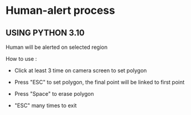 # Human-alert process
## USING PYTHON 3.10
Human will be alerted on selected region

How to use :

- Click at least 3 time on camera screen to set polygon

- Press "ESC" to set polygon, the final point will be linked to first point

- Press "Space" to erase polygon

- "ESC" many times to exit
